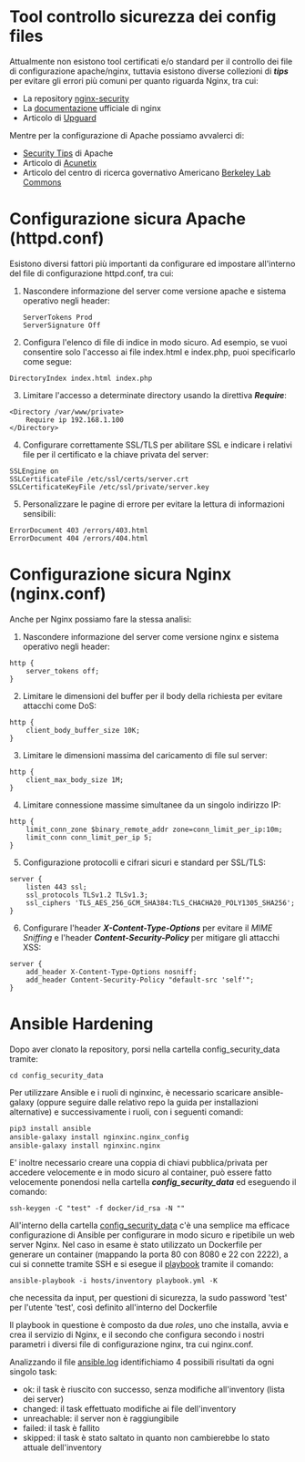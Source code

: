 # Tool controllo sicurezza dei config files

Attualmente non esistono tool certificati e/o standard per il controllo dei file di configurazione apache/nginx, tuttavia esistono diverse collezioni di _**tips**_ per evitare gli errori più comuni per quanto riguarda Nginx, tra cui:

- La repository [nginx-security](https://gist.github.com/1242035/dc01d269e7e41c548b0c314db64a0ced)
- La [documentazione](https://docs.nginx.com/nginx/admin-guide/security-controls/) ufficiale di nginx
- Articolo di [Upguard](https://www.upguard.com/blog/10-tips-for-securing-your-nginx-deployment)

Mentre per la configurazione di Apache possiamo avvalerci di:

- [Security Tips](https://www.upguard.com/blog/10-tips-for-securing-your-nginx-deployment) di Apache
- Articolo di [Acunetix](https://www.acunetix.com/blog/articles/10-tips-secure-apache-installation/)
- Articolo del centro di ricerca governativo Americano [Berkeley Lab Commons](https://commons.lbl.gov/display/cpp/Securing+Apache+Web+Servers)

# Configurazione sicura Apache (httpd.conf)

Esistono diversi fattori più importanti da configurare ed impostare all'interno del file di configurazione httpd.conf, tra cui:

1. Nascondere informazione del server come versione apache e sistema operativo negli header:

      ```apacheconf
      ServerTokens Prod
      ServerSignature Off
      ```

2. Configura l'elenco di file di indice in modo sicuro. Ad esempio, se vuoi consentire solo l'accesso ai file index.html e index.php, puoi specificarlo come segue:

```apacheconf
DirectoryIndex index.html index.php
```

3. Limitare l'accesso a determinate directory usando la direttiva _**Require**_:

```apacheconf
<Directory /var/www/private>
    Require ip 192.168.1.100
</Directory>
```

4. Configurare correttamente SSL/TLS per abilitare SSL e indicare i relativi file per il certificato e la chiave privata del server:

```apacheconf
SSLEngine on
SSLCertificateFile /etc/ssl/certs/server.crt
SSLCertificateKeyFile /etc/ssl/private/server.key
```

5. Personalizzare le pagine di errore per evitare la lettura di informazioni sensibili:

```apacheconf
ErrorDocument 403 /errors/403.html
ErrorDocument 404 /errors/404.html
```

# Configurazione sicura Nginx (nginx.conf)

Anche per Nginx possiamo fare la stessa analisi:

1. Nascondere informazione del server come versione nginx e sistema operativo negli header:

```nginxconf
http {
    server_tokens off;
}
```

2. Limitare le dimensioni del buffer per il body della richiesta per evitare attacchi come DoS:

```nginxconf
http {
    client_body_buffer_size 10K;
}
```

3. Limitare le dimensioni massima del caricamento di file sul server:

```nginxconf
http {
    client_max_body_size 1M;
}
```

4. Limitare connessione massime simultanee da un singolo indirizzo IP:

```nginxconf
http {
    limit_conn_zone $binary_remote_addr zone=conn_limit_per_ip:10m;
    limit_conn conn_limit_per_ip 5;
}
```

5. Configurazione protocolli e cifrari sicuri e standard per SSL/TLS:

```nginxconf
server {
    listen 443 ssl;
    ssl_protocols TLSv1.2 TLSv1.3;
    ssl_ciphers 'TLS_AES_256_GCM_SHA384:TLS_CHACHA20_POLY1305_SHA256';
}
```

6. Configurare l'header _**X-Content-Type-Options**_ per evitare il _MIME Sniffing_ e l'header _**Content-Security-Policy**_ per mitigare gli attacchi XSS:

```nginxconf
server {
    add_header X-Content-Type-Options nosniff;
    add_header Content-Security-Policy "default-src 'self'";
}

```

# Ansible Hardening
Dopo aver clonato la repository, porsi nella cartella config_security_data tramite:

`cd config_security_data`

Per utilizzare Ansible e i ruoli di nginxinc, è necessario scaricare ansible-galaxy (oppure seguire dalle relativo repo la guida per installazioni alternative) e successivamente i ruoli, con i seguenti comandi:
```bash
pip3 install ansible
ansible-galaxy install nginxinc.nginx_config
ansible-galaxy install nginxinc.nginx
```
E' inoltre necessario creare una coppia di chiavi pubblica/privata per accedere velocemente e in modo sicuro al container, può essere fatto velocemente ponendosi nella cartella ***config_security_data*** ed eseguendo il comando:

`ssh-keygen -C "test" -f docker/id_rsa -N ""`

All'interno della cartella [config_security_data](https://github.com/NS-unina/VulnEnvLLM/tree/main/docs/config_security_data) c'è una semplice ma efficace configurazione di Ansible per configurare in modo sicuro e ripetibile un web server Nginx.
Nel caso in esame è stato utilizzato un Dockerfile per generare un container (mappando la porta 80 con 8080 e 22 con 2222), a cui si connette tramite SSH e si esegue il [playbook](https://github.com/NS-unina/VulnEnvLLM/tree/main/docs/config_security_data/playbook.yml) tramite il comando:

`ansible-playbook -i hosts/inventory playbook.yml -K `

che necessita da input, per questioni di sicurezza, la sudo password 'test' per l'utente 'test', così definito all'interno del Dockerfile

Il playbook in questione è composto da due _roles_, uno che installa, avvia e crea il servizio di Nginx, e il secondo che configura secondo i nostri parametri i diversi file di configurazione nginx, tra cui nginx.conf.

Analizzando il file [ansible.log](https://github.com/NS-unina/VulnEnvLLM/tree/main/docs/config_security_data/ansible.log) identifichiamo 4 possibili risultati da ogni singolo task:
- ok: il task è riuscito con successo, senza modifiche all'inventory (lista dei server)
- changed: il task effettuato modifiche ai file dell'inventory
- unreachable: il server non è raggiungibile
- failed: il task è fallito
- skipped: il task è stato saltato in quanto non cambierebbe lo stato attuale dell'inventory